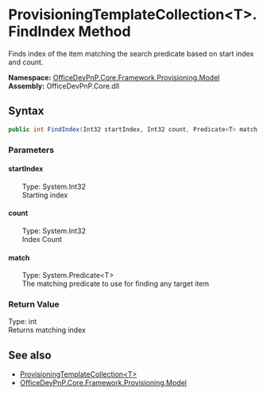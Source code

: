 # ProvisioningTemplateCollection&lt;T&gt;.FindIndex Method  
 Finds index of the item matching the search predicate based on start index and count.   

**Namespace:** [OfficeDevPnP.Core.Framework.Provisioning.Model](OfficeDevPnP.Core.Framework.Provisioning.Model.md)  
**Assembly:** OfficeDevPnP.Core.dll  
## Syntax
```C#
public int FindIndex(Int32 startIndex, Int32 count, Predicate<T> match)
```
### Parameters
#### startIndex  
&emsp;&emsp;Type: System.Int32  
&emsp;&emsp;Starting index  

  

#### count  
&emsp;&emsp;Type: System.Int32  
&emsp;&emsp;Index Count  

  

#### match  
&emsp;&emsp;Type: System.Predicate&lt;T&gt;  
&emsp;&emsp;The matching predicate to use for finding any target item  

  

### Return Value
Type: int  
Returns matching index  


## See also
- [ProvisioningTemplateCollection&lt;T&gt;](OfficeDevPnP.Core.Framework.Provisioning.Model.ProvisioningTemplateCollection_cdcab78f.md) 
- [OfficeDevPnP.Core.Framework.Provisioning.Model](OfficeDevPnP.Core.Framework.Provisioning.Model.md) 
